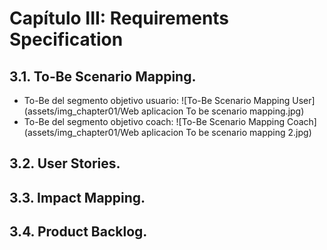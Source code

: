 ﻿# **Capítulo III: Requirements Specification**

## 3.1. To-Be Scenario Mapping.
- To-Be del segmento objetivo usuario:
![To-Be Scenario Mapping User](assets/img_chapter01/Web aplicacion To be scenario mapping.jpg)
- To-Be del segmento objetivo coach:
![To-Be Scenario Mapping Coach](assets/img_chapter01/Web aplicacion To be scenario mapping 2.jpg)
## 3.2. User Stories.

## 3.3. Impact Mapping.

## 3.4. Product Backlog.
